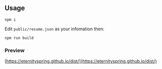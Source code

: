 ## Usage
````
npm i
````
Edit ``public/resume.json`` as your infomation then:
````
npm run build
````
### Preview
[https://eternityspring.github.io/dist/](https://eternityspring.github.io/dist/)

